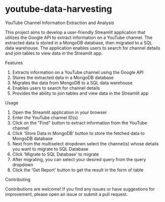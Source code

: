 # youtube-data-harvesting
YouTube Channel Information Extraction and Analysis

This project aims to develop a user-friendly Streamlit application that utilizes the Google API to extract information on a YouTube channel. The extracted data is stored in a MongoDB database, then migrated to a SQL data warehouse. The application enables users to search for channel details and join tables to view data in the Streamlit app.


Features

1. Extracts information on a YouTube channel using the Google API
2. Stores the extracted data in a MongoDB database
3. Migrates the data from MongoDB to a SQL data warehouse
4. Enables users to search for channel details
5. Provides the ability to join tables and view data in the Streamlit app

Usage

1. Open the Streamlit application in your browser
2. Enter the YouTube channel ID(s)
3. Click on the "Find" button to extract information from the YouTube channel
4. Click 'Store Data in MongoDB' button to store the fetched data to MongoDB database
5. Next from the multiselect dropdown select the channel(s) whose details you want to migrate to SQL Database
6. Click 'Migrate to SQL Database' to migrate 
7. After migrating, you can select your desired query from the query dropdown
8. Click the 'Get Report' button to get the result in the form of table

Contributing

Contributions are welcome! If you find any issues or have suggestions for improvement, please open an issue or submit a pull request.
